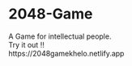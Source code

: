 # 2048-Game
<div>A Game for intellectual people. </div>
Try it out !! <br>
https://2048gamekhelo.netlify.app
